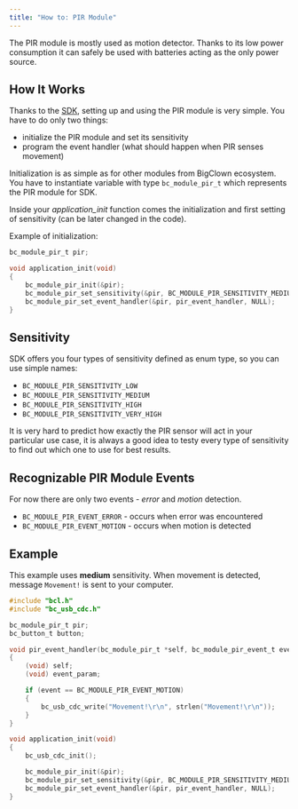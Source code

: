 ```yaml
---
title: "How to: PIR Module"
---
```


The PIR module is mostly used as motion detector. Thanks to its low power consumption it can safely be used with batteries acting as the only power source.


## How It Works
Thanks to the [SDK](http://sdk.bigclown.com/group__bc__module__pir.html), setting up and using the PIR module is very simple. You have to do only two things:
- initialize the PIR module and set its sensitivity
- program the event handler (what should happen when PIR senses movement)

Initialization is as simple as for other modules from BigClown ecosystem. You have to instantiate variable with type `bc_module_pir_t` which represents the PIR module for SDK.

Inside your *application_init* function comes the initialization and first setting of sensitivity (can be later changed in the code).

Example of initialization:
```c
bc_module_pir_t pir;

void application_init(void)
{
    bc_module_pir_init(&pir);
    bc_module_pir_set_sensitivity(&pir, BC_MODULE_PIR_SENSITIVITY_MEDIUM);
    bc_module_pir_set_event_handler(&pir, pir_event_handler, NULL);
}

```

## Sensitivity
SDK offers you four types of sensitivity defined as enum type, so you can use simple names:

- `BC_MODULE_PIR_SENSITIVITY_LOW`
- `BC_MODULE_PIR_SENSITIVITY_MEDIUM`
- `BC_MODULE_PIR_SENSITIVITY_HIGH`
- `BC_MODULE_PIR_SENSITIVITY_VERY_HIGH`


It is very hard to predict how exactly the PIR sensor will act in your particular use case, it is always a good idea to testy every type of sensitivity to find out which one to use for best results.


## Recognizable PIR Module Events
For now there are only two events - *error* and *motion* detection.

- `BC_MODULE_PIR_EVENT_ERROR` - occurs when error was encountered
- `BC_MODULE_PIR_EVENT_MOTION` - occurs when motion is detected


## Example
This example uses **medium** sensitivity. When movement is detected, message `Movement!` is sent to your computer.

```c
#include "bcl.h"
#include "bc_usb_cdc.h"

bc_module_pir_t pir;
bc_button_t button;

void pir_event_handler(bc_module_pir_t *self, bc_module_pir_event_t event, void *event_param)
{
    (void) self;
    (void) event_param;

    if (event == BC_MODULE_PIR_EVENT_MOTION)
    {
        bc_usb_cdc_write("Movement!\r\n", strlen("Movement!\r\n"));
    }
}

void application_init(void)
{
    bc_usb_cdc_init();

    bc_module_pir_init(&pir);
    bc_module_pir_set_sensitivity(&pir, BC_MODULE_PIR_SENSITIVITY_MEDIUM);
    bc_module_pir_set_event_handler(&pir, pir_event_handler, NULL);
}

```